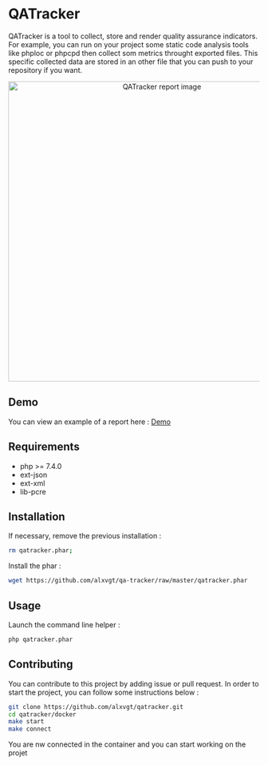# QATracker
QATracker is a tool to collect, store and render quality assurance indicators.  
For example, you can run on your project some static code analysis tools like phploc or phpcpd then collect som metrics
throught exported files. This specific collected data are stored in an other file that you can push to your repository if you want.

<div style="text-align: center">
    <img alt="QATracker report image" src="https://alxvgt.github.io/qatracker/images/qatracker.jpg" width="600" />
</div>

## Demo
You can view an example of a report here : [Demo](https://alxvgt.github.io/qatracker/)

## Requirements
* php >= 7.4.0
* ext-json  
* ext-xml   
* lib-pcre  

## Installation
If necessary, remove the previous installation :

```bash
rm qatracker.phar;
```

Install the phar :
```bash
wget https://github.com/alxvgt/qa-tracker/raw/master/qatracker.phar
```

## Usage
Launch the command line helper : 
```bash
php qatracker.phar
```

## Contributing
You can contribute to this project by adding issue or pull request.
In order to start the project, you can follow some instructions below :
```bash
git clone https://github.com/alxvgt/qatracker.git
cd qatracker/docker
make start
make connect
```
You are nw connected in the container and you can start working on the projet

